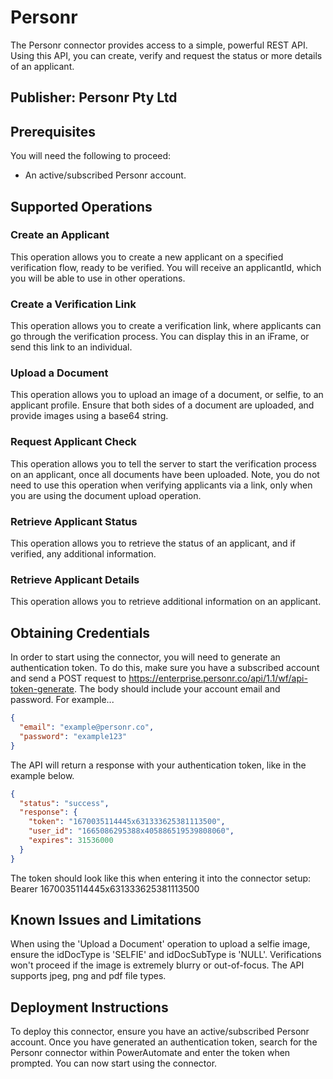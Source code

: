 # Personr
The Personr connector provides access to a simple, powerful REST API. Using this API, you can create, verify and request the status or more details of an applicant.

## Publisher: Personr Pty Ltd

## Prerequisites
You will need the following to proceed:
- An active/subscribed Personr account.

## Supported Operations
### Create an Applicant
This operation allows you to create a new applicant on a specified verification flow, ready to be verified. You will receive an applicantId, which you will be able to use in other operations. 

### Create a Verification Link
This operation allows you to create a verification link, where applicants can go through the verification process. You can display this in an iFrame, or send this link to an individual.

### Upload a Document
This operation allows you to upload an image of a document, or selfie, to an applicant profile. Ensure that both sides of a document are uploaded, and provide images using a base64 string.

### Request Applicant Check
This operation allows you to tell the server to start the verification process on an applicant, once all documents have been uploaded. Note, you do not need to use this operation when verifying applicants via a link, only when you are using the document upload operation.

### Retrieve Applicant Status
This operation allows you to retrieve the status of an applicant, and if verified, any additional information.

### Retrieve Applicant Details
This operation allows you to retrieve additional information on an applicant.

## Obtaining Credentials
In order to start using the connector, you will need to generate an authentication token. To do this, make sure you have a subscribed account and send a POST request to https://enterprise.personr.co/api/1.1/wf/api-token-generate. The body should include your account email and password. For example...
```json
{
  "email": "example@personr.co",
  "password": "example123"
}
```
The API will return a response with your authentication token, like in the example below.
```json
{
  "status": "success",
  "response": {
    "token": "1670035114445x631333625381113500",
    "user_id": "1665086295388x405886519539808060",
    "expires": 31536000
  }
}
```
The token should look like this when entering it into the connector setup: Bearer 1670035114445x631333625381113500

## Known Issues and Limitations
When using the 'Upload a Document' operation to upload a selfie image, ensure the idDocType is 'SELFIE' and idDocSubType is 'NULL'.
Verifications won't proceed if the image is extremely blurry or out-of-focus. The API supports jpeg, png and pdf file types.

## Deployment Instructions
To deploy this connector, ensure you have an active/subscribed Personr account. Once you have generated an authentication token, search for the Personr connector within PowerAutomate and enter the token when prompted. You can now start using the connector.
